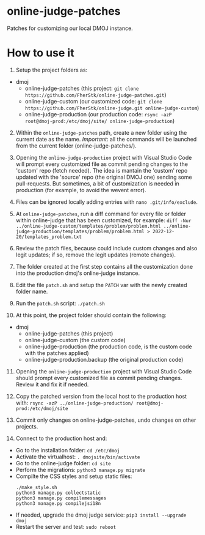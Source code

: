 # online-judge-patches
Patches for customizing our local DMOJ instance.

# How to use it
1. Setup the project folders as:
  - dmoj
    - online-judge-patches (this project: `git clone https://github.com/FherStk/online-judge-patches.git`)
    - online-judge-custom  (our customized code: `git clone https://github.com/FherStk/online-judge.git online-judge-custom`)
    - online-judge-production (our production code: `rsync -azP root@dmoj-prod:/etc/dmoj/site/ online-judge-production`)

2. Within the `online-judge-patches` path, create a new folder using the current date as the name. *Important*: all the commands will be launched from the current folder (online-judge-patches/).

3. Opening the `online-judge-production` project with Visual Studio Code will prompt every customized file as commit pending changes to the 'custom' repo (fetch needed). The idea is mantain the 'custom' repo updated with the 'source' repo (the original DMOJ one) sending some pull-requests. But sometimes, a bit of customization is needed in production (for example, to avoid the wevent error).

4. Files can be ignored locally adding entries with `nano .git/info/exclude`.

5. At `online-judge-patches`, run a diff command for every file or folder within online-judge that has been customized, for example: `diff -Nur ../online-judge-custom/templates/problem/problem.html ../online-judge-production/templates/problem/problem.html > 2022-12-20/templates_problem.txt`

6. Review the patch files, because could include custom changes and also legit updates; if so, remove the legit updates (remote changes).

7. The folder created at the first step contains all the customization done into the production dmoj's online-judge instance.

8. Edit the file `patch.sh` and setup the `PATCH` var with the newly created folder name.

9. Run the `patch.sh` script: `./patch.sh`

10. At this point, the project folder should contain the following:
  - dmoj
    - online-judge-patches        (this project)
    - online-judge-custom         (the custom code)    
    - online-judge-production     (the production code, is the custom code with the patches applied)  
    - online-judge-production.backup  (the original production code)

11. Opening the `online-judge-production` project with Visual Studio Code should prompt every customized file as commit pending changes. Review it and fix it if needed.

12. Copy the patched version from the local host to the production host with: `rsync -azP ../online-judge-production/ root@dmoj-prod:/etc/dmoj/site`

13. Commit only changes on online-judge-patches, undo changes on other projects.

14. Connect to the production host and:
  - Go to the installation folder: `cd /etc/dmoj`
  - Activate the virtualhost: `. dmojsite/bin/activate`
  - Go to the online-judge folder: `cd site`
  - Perform the migrations: `python3 manage.py migrate`
  - Compilte the CSS styles and setup static files: 
    ```
    ./make_style.sh
    python3 manage.py collectstatic
    python3 manage.py compilemessages
    python3 manage.py compilejsi18n
    ```
  - If needed, upgrade the dmoj judge service: `pip3 install --upgrade dmoj`
  - Restart the server and test: `sudo reboot`
